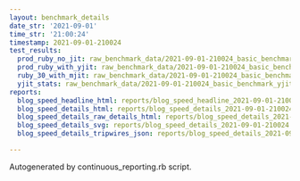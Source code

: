 ```yaml
---
layout: benchmark_details
date_str: '2021-09-01'
time_str: '21:00:24'
timestamp: 2021-09-01-210024
test_results:
  prod_ruby_no_jit: raw_benchmark_data/2021-09-01-210024_basic_benchmark_prod_ruby_no_jit.json
  prod_ruby_with_yjit: raw_benchmark_data/2021-09-01-210024_basic_benchmark_prod_ruby_with_yjit.json
  ruby_30_with_mjit: raw_benchmark_data/2021-09-01-210024_basic_benchmark_ruby_30_with_mjit.json
  yjit_stats: raw_benchmark_data/2021-09-01-210024_basic_benchmark_yjit_stats.json
reports:
  blog_speed_headline_html: reports/blog_speed_headline_2021-09-01-210024.html
  blog_speed_details_html: reports/blog_speed_details_2021-09-01-210024.html
  blog_speed_details_raw_details_html: reports/blog_speed_details_2021-09-01-210024.raw_details.html
  blog_speed_details_svg: reports/blog_speed_details_2021-09-01-210024.svg
  blog_speed_details_tripwires_json: reports/blog_speed_details_2021-09-01-210024.tripwires.json

---
```

Autogenerated by continuous_reporting.rb script.
